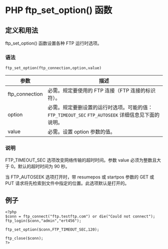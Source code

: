 # PHP ftp_set_option() 函数



## 定义和用法

ftp_set_option() 函数设置各种 FTP 运行时选项。

### 语法

```
ftp_set_option(ftp_connection,option,value)
```

| 参数 | 描述 |
| --- | --- |
| ftp_connection | 必需。规定要使用的 FTP 连接（FTP 连接的标识符）。 |
| option | 必需。规定要删设置的运行时选项。可能的值：   `FTP_TIMEOUT_SEC`   `FTP_AUTOSEEK` 详细信息见下面的说明。 |
| value | 必需。设置 option 参数的值。 |

### 说明

FTP_TIMEOUT_SEC 选项改变网络传输的超时时间。参数 value 必须为整数且大于 0。默认的超时时间为 90 秒。

当 FTP_AUTOSEEK 选项打开时，带 resumepos 或 startpos 参数的 GET 或 PUT 请求将先检索到文件中指定的位置。此选项默认是打开的。

## 例子

```
<?php
$conn = ftp_connect("ftp.testftp.com") or die("Could not connect");
ftp_login($conn,"admin","ert456");

ftp_set_option($conn,FTP_TIMEOUT_SEC,120);

ftp_close($conn);
?>
```
